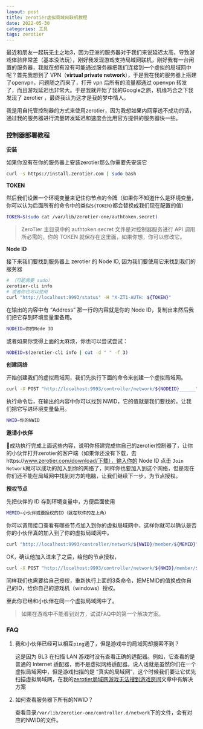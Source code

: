 ```yaml
---
layout: post
title: zerotier虚拟局域网联机教程
date: 2022-05-30
categories: 工具
tags: zerotier
---
```


最近和朋友一起玩无主之地3，因为亚洲的服务器对于我们来说延迟太高，导致游戏体验非常差（基本没法玩），刚好我发现游戏支持局域网联机，刚好我有一台闲置的服务器，我就在想有没有可能通过服务器把我们连接到一个虚拟的局域网中呢？首先我想到了 VPN（**virtual private network**），于是我在我的服务器上搭建了openvpn，问题随之而来了，打开 vpn 后所有的流量都通过 openvpn 转发了，而且游戏延迟也非常大。于是我就开始了我的Google之旅，机缘巧合之下我发现了 zerotier ，最终我认为这才是我的梦中情人。

我是用自托管控制器的方式来使用zerotier，因为我想如果内网穿透不成功的话，通过我的服务器进行流量转发延迟和速度会比用官方提供的服务器快一些。

### 控制器部署教程

**安装**

如果你没有在你的服务器上安装zerotier那么你需要先安装它

~~~bash
curl -s https://install.zerotier.com | sudo bash
~~~

**TOKEN**

然后我们设置一个环境变量来记住你节点的令牌（如果你不知道什么是环境变量，你可以认为后面所有的命令中的类似`${TOKEN}`都会替换成我们现在配置的值）

~~~bash
TOKEN=$(sudo cat /var/lib/zerotier-one/authtoken.secret)
~~~

> ZeroTier 主目录中的 authtoken.secret 文件是对控制器服务进行 API 调用所必需的，你的 TOKEN 就保存在这里面，如果你想，你可以修改它。

**Node ID**

接下来我们要找到服务器上 zerotier 的 Node ID, 因为我们要使用它来找到我们的服务器

~~~bash
# （可能需要 sudo）
zerotier-cli info
# 或者你也可以使用
curl "http://localhost:9993/status" -H "X-ZT1-AUTH: ${TOKEN}"
~~~

在输出的内容中有 “Address” 那一行的内容就是你的 Node ID，复制出来然后我们把它存到环境变量里备用。

~~~bash
NODEID=你的Node ID
~~~

或者如果你觉得上面的太麻烦，你也可以尝试尝试：

~~~bash
NODEID=$(zerotier-cli info | cut -d " " -f 3)
~~~

**创建网络**

开始创建我们的虚拟局域网，我们先执行下面的命令来创建一个虚拟局域网。

~~~bash
curl -X POST "http://localhost:9993/controller/network/${NODEID}______" -H "X-ZT1-AUTH: ${TOKEN}" -d {}
~~~

执行命令后，在输出的内容中你可以找到 NWID，它的值就是我们要找的。让我们把它写进环境变量备用。

~~~bash
NWID=你的NWID
~~~

**邀请小伙伴**

🎉成功执行完成上面这些内容，说明你搭建完成你自己的zerotier控制器了，让你的小伙伴打开zerotier的客户端（如果你还没有下载，去https://www.zerotier.com/download/下载），输入你的 Node ID 点击 `Join Network`就可以成功的加入到你的网络了，同样你也要加入到这个网络，但是现在你们还不能在局域网中找到对方的电脑，让我们继续下一步，为节点授权。

**授权节点**

先把伙伴的 ID 存到环境变量中，方便后面使用

~~~bash
MEMID=小伙伴或要授权的ID（就在软件的左上角）
~~~

你可以调用接口查看有哪些节点加入到你的虚拟局域网中，这样你就可以确认是否你的小伙伴真的加入到了你的虚拟局域网中。

~~~bash
curl "http://localhost:9993/controller/network/${NWID}/member/${MEMID}" -H "X-ZT1-AUTH: ${TOKEN}" 
~~~

OK，确认他加入进来了之后，给他的节点授权，

~~~bash
curl -X POST "http://localhost:9993/controller/network/${NWID}/member/${MEMID}" -H "X-ZT1-AUTH: ${TOKEN}" -d '{"authorized": true}'
~~~

同样我们也需要给自己授权，重新执行上面的3条命令，把MEMID的值换成你自己的ID，给你自己的游戏机（windows）授权。

至此你已经和小伙伴在同一个虚拟局域网中了。

> 如果在游戏中不能看到对方，试试FAQ中的第一个解决方案。

### FAQ

1. 我和小伙伴已经可以相互`ping`通了，但是游戏中的局域网却搜索不到？

   这是因为 BL3 在扫描 LAN 游戏时没有查看正确的适配器。例如，它查看的是普通的 Internet 适配器，而不是虚拟网络适配器。说人话就是虽然你们在一个虚拟局域网中，但是游戏扫描的是 “真实的局域网”，这个时候我们要让它优先扫描虚拟局域网，在我的[zerotier局域网游戏无法搜到游戏房间](https://hanblog.fun/2022/05/29/2022-05-29-zerotier-one/)文章中有解决方案

2. 如何查看服务器下所有的NWID？

   查看目录`/var/lib/zerotier-one/controller.d/network`下的文件，会有对应的NWID的文件。
